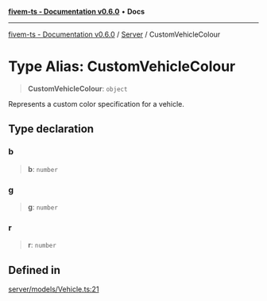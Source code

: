 [**fivem-ts - Documentation v0.6.0**](../../../README.md) • **Docs**

***

[fivem-ts - Documentation v0.6.0](../../../README.md) / [Server](../README.md) / CustomVehicleColour

# Type Alias: CustomVehicleColour

> **CustomVehicleColour**: `object`

Represents a custom color specification for a vehicle.

## Type declaration

### b

> **b**: `number`

### g

> **g**: `number`

### r

> **r**: `number`

## Defined in

[server/models/Vehicle.ts:21](https://github.com/Purpose-Dev/fivem-ts/blob/main/src/server/models/Vehicle.ts#L21)
